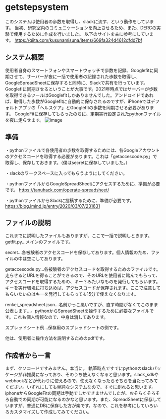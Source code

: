 # getstepsystem

このシステムは使用者の歩数を取得し、slackに流す、という動作をしています。
当初、研究室内のコミュニケーションを向上させるため、また、DERCの実験で使用するために作成を行いました。
以下のサイトを主に参考にしています。
https://qiita.com/kusunamisuna/items/669fa324d4612dfdd7bf


## システム概要
使用者自身のスマートフォンやスマートウォッチで歩数を記録、Googlefitに同期させて、サーバーが夜に一括で使用者の記録された歩数を取得し、GoogleSpreadSheetに保存すると同時に、Slackで共有を行っています。
Googlefiに同期させるということが大事です。2021年時点ではサーバーが歩数を取得できるツールはGooglefitしかありませんでした。アンドロイドであれば、取得した歩数がGooglefitに自動的に保存されるのですが、iPhoneではデフォルトアプリの「ヘルスケア」とGooglefitの歩数を同期させる必要があります。
GoogleFitに保存してもらったのちに、定期実行設定されたpythonファイルを夜に走らせます。
![image](https://user-images.githubusercontent.com/91872741/153996261-1956bfbd-8b1a-44f8-9bd5-40fbeb8e85ea.png)


## 準備
・pythonファイルで各使用者の歩数を取得するためには、各Googleアカウントのアクセスコードを取得する必要があります。これは「getaccescode.py」で取得し、保存しておきます。（僕はsecretに保存していました。）

・slackのワークスペースに入ってもらうようにしてください。

・pythonファイルからGoogleSpreadSheetにアクセスするために、準備が必要です。
https://tanuhack.com/operate-spreadsheet/

・pythonファイルからSlackに投稿するために、準備が必要です。
https://blog.imind.jp/entry/2020/03/07/231631


## ファイルの説明
これまでに説明したファイルもありますが、ここで一括で説明しときます。
getfit.py...メインのファイルです。

secret...各被験者のアクセスコードを保存してあります。個人情報のため、ファイルの中は空にしてあります。

getaccescode.py...各被験者のアクセスコードを取得するためのファイルです。走らせるとURLを得ることができるので、そのURLを使用者に踏んでもらって、アクセスコードを取得するための、キー？みたいなものを発行してもらいます。キーを実行環境に打ち込めば、アクセスコードが保存されます。ここで注意してもらいたいのはキーを発行してもらっても15分で使えなくなります。

renkei_spreadsheet.json...名前かっこ悪いですが、直す時間がなくてこのまま公表します...。pythonからSpreadSheetを操作するために必要なファイルです。これも個人情報なので、中身は消してあります。

スプレッドシート例...保存用のスプレッドシートの例です。

他は、使用者に操作方法を説明するためのpdfです。


## 作成者から一言
まず、クソコードですみません。本当に。
執筆時点ですでにpythonのslackパッケージが非推奨になっており、そのうち使えなくなると思います。slack_sdkやwebhookなどが代わりに使えるので、使えなくなったらそちらを当たってみてください。いずれにしても単純なシステムなので、すぐに創れると思います。iphoneからGoogleFitの同期は手動でしかできませんでしたが、おそらくそろそろ自動での同期が可能になるのかなと思います。また、SpreadSheetに保存していますが、普通にDBに保存した方が楽です。なので、これを参考にしていろいろカスタマイズして作成してみてください。
